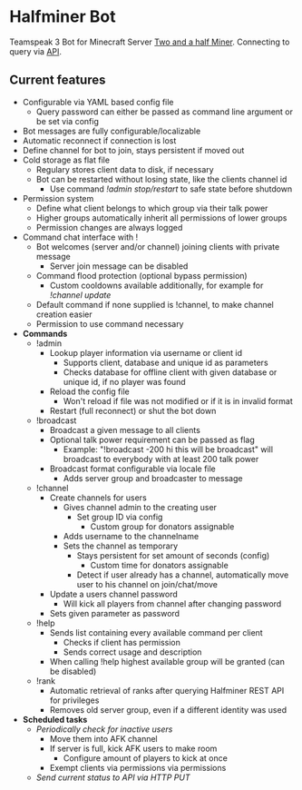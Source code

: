 # Halfminer Bot
Teamspeak 3 Bot for Minecraft Server [Two and a half Miner](https://halfminer.de).
Connecting to query via [API](https://github.com/TheHolyWaffle/TeamSpeak-3-Java-API).

Current features
-------
- Configurable via YAML based config file
  - Query password can either be passed as command line argument or be set via config
- Bot messages are fully configurable/localizable
- Automatic reconnect if connection is lost
- Define channel for bot to join, stays persistent if moved out
- Cold storage as flat file
  - Regulary stores client data to disk, if necessary
  - Bot can be restarted without losing state, like the clients channel id
    - Use command *!admin stop/restart* to safe state before shutdown
- Permission system
  - Define what client belongs to which group via their talk power
  - Higher groups automatically inherit all permissions of lower groups
  - Permission changes are always logged
- Command chat interface with !<command>
  - Bot welcomes (server and/or channel) joining clients with private message
    - Server join message can be disabled
  - Command flood protection (optional bypass permission)
    - Custom cooldowns available additionally, for example for *!channel update*
  - Default command if none supplied is !channel, to make channel creation easier
  - Permission to use command necessary
- **Commands**
  - !admin
    - Lookup player information via username or client id
      - Supports client, database and unique id as parameters
      - Checks database for offline client with given database or unique id, if no player was found
    - Reload the config file
      - Won't reload if file was not modified or if it is in invalid format
    - Restart (full reconnect) or shut the bot down
  - !broadcast
    - Broadcast a given message to all clients
    - Optional talk power requirement can be passed as flag
      - Example: "!broadcast -200 hi this will be broadcast" will broadcast to everybody with at least 200 talk power
    - Broadcast format configurable via locale file
      - Adds server group and broadcaster to message
  - !channel
    - Create channels for users
      - Gives channel admin to the creating user
        - Set group ID via config
          - Custom group for donators assignable
      - Adds username to the channelname
      - Sets the channel as temporary
        - Stays persistent for set amount of seconds (config)
          - Custom time for donators assignable
        - Detect if user already has a channel, automatically move user to his channel on join/chat/move
    - Update a users channel password
      - Will kick all players from channel after changing password
    - Sets given parameter as password
  - !help
    - Sends list containing every available command per client
      - Checks if client has permission
      - Sends correct usage and description
    - When calling !help <querypassword> highest available group will be granted (can be disabled)
  - !rank
    - Automatic retrieval of ranks after querying Halfminer REST API for privileges
    - Removes old server group, even if a different identity was used
- **Scheduled tasks**
  - *Periodically check for inactive users*
    - Move them into AFK channel
    - If server is full, kick AFK users to make room
      - Configure amount of players to kick at once
    - Exempt clients via permissions via permissions
  - *Send current status to API via HTTP PUT*
